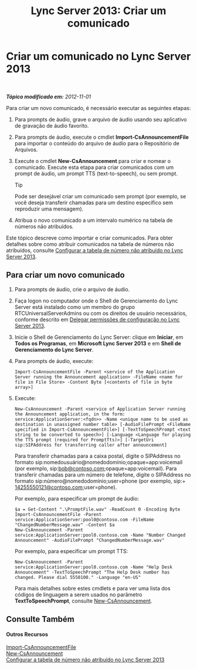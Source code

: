 ﻿---
title: 'Lync Server 2013: Criar um comunicado'
TOCTitle: Criar um comunicado
ms:assetid: a6fd5922-fe46-41ba-94e3-c76b1101a31b
ms:mtpsurl: https://technet.microsoft.com/pt-br/library/Gg412783(v=OCS.15)
ms:contentKeyID: 49307714
ms.date: 05/19/2016
mtps_version: v=OCS.15
ms.translationtype: HT
---

# Criar um comunicado no Lync Server 2013

 

_**Tópico modificado em:** 2012-11-01_

Para criar um novo comunicado, é necessário executar as seguintes etapas:

1.  Para prompts de áudio, grave o arquivo de áudio usando seu aplicativo de gravação de áudio favorito.

2.  Para prompts de áudio, execute o cmdlet **Import-CsAnnouncementFile** para importar o conteúdo do arquivo de áudio para o Repositório de Arquivos.

3.  Execute o cmdlet **New-CsAnnouncement** para criar e nomear o comunicado. Execute esta etapa para criar comunicados com um prompt de áudio, um prompt TTS (text-to-speech), ou sem prompt.
    

    > [!TIP]  
    > Pode ser desejável criar um comunicado sem prompt (por exemplo, se você deseja transferir chamadas para um destino específico sem reproduzir uma mensagem).



4.  Atribua o novo comunicado a um intervalo numérico na tabela de números não atribuídos.

Este tópico descreve como importar e criar comunicados. Para obter detalhes sobre como atribuir comunicados na tabela de números não atribuídos, consulte [Configurar a tabela de número não atribuído no Lync Server 2013](lync-server-2013-configure-the-unassigned-number-table.md).

## Para criar um novo comunicado

1.  Para prompts de áudio, crie o arquivo de áudio.

2.  Faça logon no computador onde o Shell de Gerenciamento do Lync Server está instalado como um membro do grupo RTCUniversalServerAdmins ou com os direitos de usuário necessários, conforme descrito em [Delegar permissões de configuração no Lync Server 2013](lync-server-2013-delegate-setup-permissions.md).

3.  Inicie o Shell de Gerenciamento do Lync Server: clique em **Iniciar**, em **Todos os Programas**, em **Microsoft Lync Server 2013** e em **Shell de Gerenciamento do Lync Server**.

4.  Para prompts de áudio, execute:
    
        Import-CsAnnouncementFile -Parent <service of the Application Server running the Announcement application> -FileName <name for file in File Store> -Content Byte [<contents of file in byte array>]

5.  Execute:
    
        New-CsAnnouncement -Parent <service of Application Server running the Announcement application, in the form: service:ApplicationServer:<fqdn>> -Name <unique name to be used as destination in unassigned number table> [-AudioFilePrompt <FileName specified in Import-CsAnnouncementFile>] [-TextToSpeechPrompt <text string to be converted to speech>] [-Language <Language for playing the TTS prompt (required for PromptTts)>] [-TargetUri sip:SIPAddress for transferring caller after announcement]
    
    Para transferir chamadas para a caixa postal, digite o SIPAddress no formato sip:nomedousuário@nomedodomínio;opaque=app:voicemail (por exemplo, sip:bob@contoso.com;opaque=app:voicemail). Para transferir chamadas para um número de telefone, digite o SIPAddress no formato sip:número@nomedodomínio;user=phone (por exemplo, sip:+ 14255550121@contoso.com;user=phone).
    
    Por exemplo, para especificar um prompt de áudio:
    
        $a = Get-Content ".\PromptFile.wav" -ReadCount 0 -Encoding Byte
        Import-CsAnnouncementFile -Parent service:ApplicationServer:pool0@contoso.com -FileName "ChangedNumberMessage.wav" -Content $a
        New-CsAnnouncement -Parent service:ApplicationServer:pool0.contoso.com -Name "Number Changed Announcement" -AudioFilePrompt "ChangedNumberMessage.wav"
    
    Por exemplo, para especificar um prompt TTS:
    
        New-CsAnnouncement -Parent service:ApplicationServer:pool0.contoso.com -Name "Help Desk Announcement" -TextToSpeechPrompt "The Help Desk number has changed. Please dial 5550100." -Language "en-US"
    
    Para mais detalhes sobre estes cmdlets e para ver uma lista dos códigos de linguagem a serem usados no parâmetro **TextToSpeechPrompt**, consulte [New-CsAnnouncement](https://docs.microsoft.com/en-us/powershell/module/skype/New-CsAnnouncement).

## Consulte Também

#### Outros Recursos

[Import-CsAnnouncementFile](https://docs.microsoft.com/en-us/powershell/module/skype/Import-CsAnnouncementFile)  
[New-CsAnnouncement](https://docs.microsoft.com/en-us/powershell/module/skype/New-CsAnnouncement)  
[Configurar a tabela de número não atribuído no Lync Server 2013](lync-server-2013-configure-the-unassigned-number-table.md)

